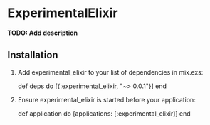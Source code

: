 # ExperimentalElixir

**TODO: Add description**

## Installation

  1. Add experimental_elixir to your list of dependencies in mix.exs:

        def deps do
          [{:experimental_elixir, "~> 0.0.1"}]
        end

  2. Ensure experimental_elixir is started before your application:

        def application do
          [applications: [:experimental_elixir]]
        end

